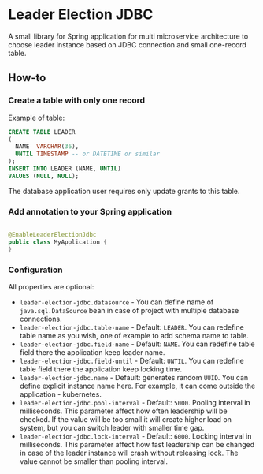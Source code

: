 # Leader Election JDBC

A small library for Spring application for multi microservice architecture to choose leader instance based on JDBC
connection and small one-record table.

## How-to

### Create a table with only one record

Example of table:

```sql
CREATE TABLE LEADER
(
  NAME  VARCHAR(36),
  UNTIL TIMESTAMP -- or DATETIME or similar
);
INSERT INTO LEADER (NAME, UNTIL)
VALUES (NULL, NULL);
```

The database application user requires only update grants to this table.

### Add annotation to your Spring application

```java

@EnableLeaderElectionJdbc
public class MyApplication {
}
```

### Configuration

All properties are optional:

* `leader-election-jdbc.datasource` - You can define name of `java.sql.DataSource` bean in case of project with multiple
  database connections.
* `leader-election-jdbc.table-name` - Default: `LEADER`. You can redefine table name as you wish, one of example to add
  schema name to table.
* `leader-election-jdbc.field-name` - Default: `NAME`. You can redefine table field there the application keep leader
  name.
* `leader-election-jdbc.field-until` - Default: `UNTIL`. You can redefine table field there the application keep locking
  time.
* `leader-election-jdbc.name` - Default: generates random `UUID`. You can define explicit instance name here. For
  example, it can come outside the application - kubernetes.
* `leader-election-jdbc.pool-interval` - Default: `5000`. Pooling interval in milliseconds. This parameter affect how
  often leadership will be checked. If the value will be too small it will create higher load on system, but you can
  switch leader with smaller time gap.
* `leader-election-jdbc.lock-interval` - Default: `6000`. Locking interval in milliseconds. This parameter affect how
  fast leadership can be changed in case of the leader instance will crash without releasing lock. The value cannot be
  smaller than pooling interval.   
